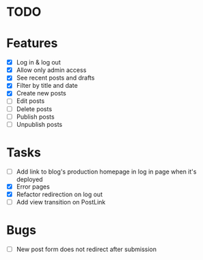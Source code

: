 # TODO

# Features

- [x] Log in & log out
- [x] Allow only admin access
- [x] See recent posts and drafts
- [x] Filter by title and date
- [x] Create new posts
- [ ] Edit posts
- [ ] Delete posts
- [ ] Publish posts
- [ ] Unpublish posts

# Tasks

- [ ] Add link to blog's production homepage in log in page when it's deployed
- [x] Error pages
- [x] Refactor redirection on log out
- [ ] Add view transition on PostLink

# Bugs

- [ ] New post form does not redirect after submission
